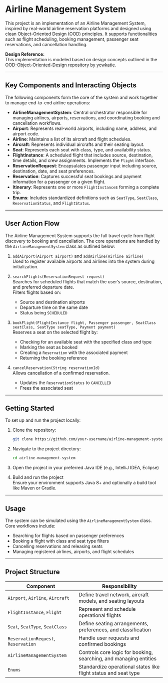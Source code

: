 # Airline Management System

This project is an implementation of an Airline Management System, inspired by real-world airline reservation platforms and designed using clean Object-Oriented Design (OOD) principles. It supports functionalities such as flight scheduling, booking management, passenger seat reservations, and cancellation handling.

**Design Reference:**  
This implementation is modeled based on design concepts outlined in the [OOD-Object-Oriented-Design repository by ycwkatie](https://github.com/ycwkatie/OOD-Object-Oriented-Design/blob/main/ood/airline_management.md).

---

## Key Components and Interacting Objects

The following components form the core of the system and work together to manage end-to-end airline operations:

- **AirlineManagementSystem**: Central orchestrator responsible for managing airlines, airports, reservations, and coordinating booking and cancellation workflows.
- **Airport**: Represents real-world airports, including name, address, and airport code.
- **Airline**: Maintains a list of its aircraft and flight schedules.
- **Aircraft**: Represents individual aircrafts and their seating layout.
- **Seat**: Represents each seat with class, type, and availability status.
- **FlightInstance**: A scheduled flight that includes source, destination, time details, and crew assignments. Implements the `Flight` interface.
- **ReservationRequest**: Encapsulates passenger input including source, destination, date, and seat preferences.
- **Reservation**: Captures successful seat bookings and payment information for a passenger on a given flight.
- **Itinerary**: Represents one or more `FlightInstance`s forming a complete trip.
- **Enums**: Includes standardized definitions such as `SeatType`, `SeatClass`, `ReservationStatus`, and `FlightStatus`.

---

## User Action Flow

The Airline Management System supports the full travel cycle from flight discovery to booking and cancellation. The core operations are handled by the `AirlineManagementSystem` class as outlined below:

1. `addAirport(Airport airport)` and `addAirline(Airline airline)`  
   Used to register available airports and airlines into the system during initialization.

2. `searchFlights(ReservationRequest request)`  
   Searches for scheduled flights that match the user’s source, destination, and preferred departure date.  
   Filters flights based on:
   - Source and destination airports  
   - Departure time on the same date  
   - Status being `SCHEDULED`

3. `bookFlight(FlightInstance flight, Passenger passenger, SeatClass seatClass, SeatType seatType, Payment payment)`  
   Reserves a seat on the selected flight by:
   - Checking for an available seat with the specified class and type  
   - Marking the seat as booked  
   - Creating a `Reservation` with the associated payment  
   - Returning the booking reference

4. `cancelReservation(String reservationId)`  
   Allows cancellation of a confirmed reservation.  
   - Updates the `ReservationStatus` to `CANCELLED`  
   - Frees the associated seat

---

## Getting Started

To set up and run the project locally:

1. Clone the repository:
   ```bash
   git clone https://github.com/your-username/airline-management-system.git
   ```

2. Navigate to the project directory:
   ```bash
   cd airline-management-system
   ```

3. Open the project in your preferred Java IDE (e.g., IntelliJ IDEA, Eclipse)

4. Build and run the project  
   Ensure your environment supports Java 8+ and optionally a build tool like Maven or Gradle.

---

## Usage

The system can be simulated using the `AirlineManagementSystem` class. Core workflows include:

- Searching for flights based on passenger preferences
- Booking a flight with class and seat type filters
- Cancelling reservations and releasing seats
- Managing registered airlines, airports, and flight schedules

---

## Project Structure

| Component                       | Responsibility                                                      |
|----------------------------------|----------------------------------------------------------------------|
| `Airport`, `Airline`, `Aircraft`| Define travel network, aircraft models, and seating layouts         |
| `FlightInstance`, `Flight`      | Represent and schedule operational flights                          |
| `Seat`, `SeatType`, `SeatClass` | Define seating arrangements, preferences, and classification        |
| `ReservationRequest`, `Reservation` | Handle user requests and confirmed bookings                   |
| `AirlineManagementSystem`       | Controls core logic for booking, searching, and managing entities   |
| `Enums`                         | Standardize operational states like flight status and seat type     |

